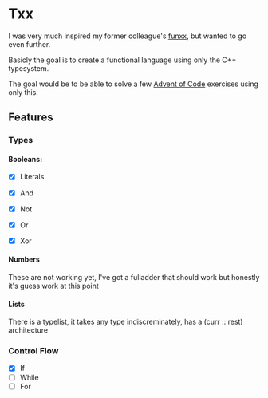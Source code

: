 Txx
===

I was very much inspired my former colleague's
[funxx](https://github.com/VokunGahrotLaas/funxx), but wanted to go even
further.


Basicly the goal is to create a functional language using only the C++
typesystem.

The goal would be to be able to solve a few [Advent of
Code](https://adventofcode.com/) exercises using only this.

Features
--------

### Types

#### Booleans:

- [x] Literals
- [x] And
- [x] Not
- [x] Or
- [x] Xor


#### Numbers

These are not working yet, I've got a fulladder that should work but honestly
it's guess work at this point

#### Lists

There is a typelist, it takes any type indiscreminately, has a (curr :: rest)
architecture

### Control Flow

- [x] If
- [ ] While
- [ ] For
